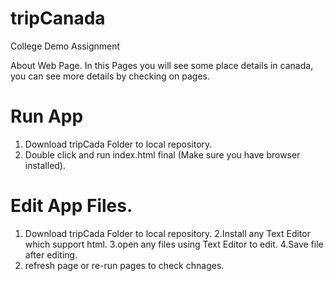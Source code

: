 # tripCanada
College Demo Assignment

About Web Page.
In this Pages you will see some place details in canada, you can see more details by checking on pages.

# Run App

1. Download tripCada Folder to local repository.
2. Double click and run index.html final (Make sure you have browser installed).


# Edit App Files.
1. Download tripCada Folder to local repository.
2.Install any Text Editor which support html.
3.open any files using Text Editor to edit.
4.Save file after editing.
5. refresh page or re-run pages to check chnages.
